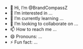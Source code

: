 - 👋 Hi, I’m @BrandCompassZ
- 👀 I’m interested in ...
- 🌱 I’m currently learning ...
- 💞️ I’m looking to collaborate on ...
- 📫 How to reach me ...
- 😄 Pronouns: ...
- ⚡ Fun fact: ...

<!---
BrandCompassZ/BrandCompassZ is a ✨ special ✨ repository because its `README.md` (this file) appears on your GitHub profile.
You can click the Preview link to take a look at your changes.
--->
